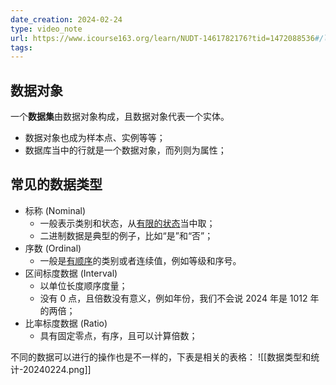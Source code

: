```yaml
---
date_creation: 2024-02-24
type: video_note
url: https://www.icourse163.org/learn/NUDT-1461782176?tid=1472088536#/learn/content?type=detail&id=1257565212&cid=1291253432&contentid=1217593857
tags: 
---
```

## 数据对象
一个**数据集**由数据对象构成，且数据对象代表一个实体。
- 数据对象也成为样本点、实例等等；
- 数据库当中的行就是一个数据对象，而列则为属性；
## 常见的数据类型
- 标称 (Nominal)
	- 一般表示类别和状态，从<u>有限的状态</u>当中取；
	- 二进制数据是典型的例子，比如“是”和“否”；
- 序数 (Ordinal)
	- 一般是<u>有顺序</u>的类别或者连续值，例如等级和序号。
- 区间标度数据 (Interval)
	- 以单位长度顺序度量；
	- 没有 0 点，且倍数没有意义，例如年份，我们不会说 2024 年是 1012 年的两倍；
- 比率标度数据 (Ratio)
	- 具有固定零点，有序，且可以计算倍数；

不同的数据可以进行的操作也是不一样的，下表是相关的表格：
![[数据类型和统计-20240224.png]]
